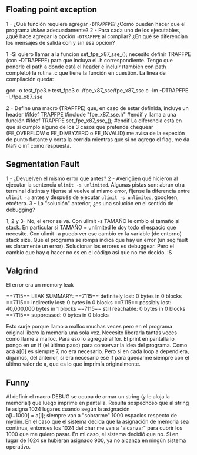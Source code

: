 ## Floating point exception

1 - ¿Qué función requiere agregar `-DTRAPFPE`? ¿Cómo pueden hacer que el
programa *linkee* adecuadamente?
2 - Para cada uno de los ejecutables, ¿qué hace agregar la opción `-DTRAPFPE` al compilar? ¿En qué se diferencian 
los mensajes de salida con y sin esa opción?

1 -Si quiero llamar a la funcion   set_fpe_x87_sse_(); necesito definir TRAPFPE (con -DTRAPFPE) para que incluya el .h correspondiente. Tengo que ponerle el path a donde está el header e incluir (tambien con path completo) la rutina .c que tiene la función en cuestión. La línea de compilación queda:

gcc -o test_fpe3.e test_fpe3.c ./fpe_x87_sse/fpe_x87_sse.c -lm -DTRAPFPE -I./fpe_x87_sse

2 - Define una macro (TRAPFPE) que, en caso de estar definida, incluye un header 
#ifdef TRAPFPE
#include "fpe_x87_sse.h"
#endif 
 y llama a una función
#ifdef TRAPFPE
  set_fpe_x87_sse_();
#endif
La diferencia está en que si cumplo alguno de los 3 casos que pretende chequear (FE_OVERFLOW o FE_DIVBYZERO o FE_INVALID) me avisa de la expeción de punto flotante y corta la corrida mientras que si no agrego el flag, me da NaN o inf como respuesta.

## Segmentation Fault

1 - ¿Devuelven el mismo error que antes?
2 - Averigüen qué hicieron al ejecutar la sentencia `ulimit -s unlimited`. Algunas pistas
son: abran otra terminal distinta y fíjense si vuelve al mismo error, fíjense la diferencia
entre `ulimit -a` antes y después de ejecutar `ulimit -s unlimited`, googleen, etcétera.
3 - La "solución" anterior, ¿es una solución en el sentido de debugging?

1, 2 y 3- No, el error se va. Con ulimit -s TAMAÑO le cmbio el tamaño al stack. En particular si TAMAÑO = unlimited le doy todo el espacio que necesite. Con ulimit -a puedo ver ese cambio en la variable (de entorno) stack size. Que el programa se rompa indica que hay un error (un seg fault es claramente un error). Solucionar los errores es debuggear. Pero el cambio que hay q hacer no es en el código así que no me decido. :S

## Valgrind

El error era un memory leak

==7115== LEAK SUMMARY:
==7115==    definitely lost: 0 bytes in 0 blocks
==7115==    indirectly lost: 0 bytes in 0 blocks
==7115==      possibly lost: 40,000,000 bytes in 1 blocks
==7115==    still reachable: 0 bytes in 0 blocks
==7115==         suppressed: 0 bytes in 0 blocks

Esto surje porque llamo a malloc muchas veces pero en el programa original libero la memoria una sola vez. Necesito liberarla tantas veces como llame a malloc. 
Para eso lo agregué al for. El print en pantalla lo pongo en un if (el último paso) para conservar la idea del programa. Como acá a[0] es siempre 7, no era necesario. Pero si en cada loop a dependiera, digamos, del anterior, sí era necesario ese if para quedarme siempre con el último valor de a, que es lo que imprimía originalmente. 

## Funny

Al definir el macro DEBUG se ocupa de armar un string (y le aloja la memoria!) que luego imprime en pantalla. Resulta sospechoso que al string le asigna 1024 lugares cuando según la asignación    
   a[i+1000] = a[i];
siempre van a "sobrarme" 1000 espacios respecto de mydim. En el caso que el sistema decida que la asignación de memoria sea continua, entonces los 1024 del char me van a "alcanzar" para cubrir los 1000 que me quiero pasar. En mi caso, el sistema decidió que no. Si en lugar de 1024 se hubieran asignado 900, ya no alcanza en ningún sistema operativo. 

